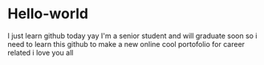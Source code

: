 # Hello-world
I just learn github today yay
I'm a senior student and will graduate soon
so i need to learn this github to make a new online cool portofolio for career related
i love you all
